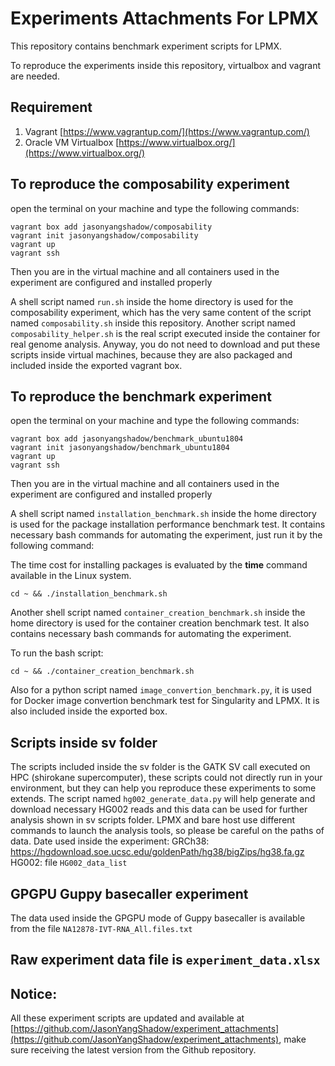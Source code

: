 # Experiments Attachments For LPMX
This repository contains benchmark experiment scripts for LPMX.

To reproduce the experiments inside this repository, virtualbox and vagrant are needed.
## Requirement
1. Vagrant [https://www.vagrantup.com/](https://www.vagrantup.com/)
2. Oracle VM Virtualbox [https://www.virtualbox.org/](https://www.virtualbox.org/)

## To reproduce the composability experiment
open the terminal on your machine and type the following commands:
```
vagrant box add jasonyangshadow/composability
vagrant init jasonyangshadow/composability
vagrant up
vagrant ssh
```

Then you are in the virtual machine and all containers used in the experiment are configured and installed properly

A shell script named `run.sh` inside the home directory is used for the composability experiment, which has the very same content of the script named `composability.sh` inside this repository. Another script named `composability_helper.sh` is the real script executed inside the container for real genome analysis. Anyway, you do not need to download and put these scripts inside virtual machines, because they are also packaged and included inside the exported vagrant box. 

## To reproduce the benchmark experiment
open the terminal on your machine and type the following commands:
```
vagrant box add jasonyangshadow/benchmark_ubuntu1804
vagrant init jasonyangshadow/benchmark_ubuntu1804
vagrant up
vagrant ssh
```
Then you are in the virtual machine and all containers used in the experiment are configured and installed properly

A shell script named `installation_benchmark.sh` inside the home directory is used for the package installation performance benchmark test. It contains necessary bash commands for automating the experiment, just run it by the following command:

The time cost for installing packages is evaluated by the **time** command available in the Linux system.
```
cd ~ && ./installation_benchmark.sh
```

Another shell script named `container_creation_benchmark.sh` inside the home directory is used for the container creation benchmark test. It also contains necessary bash commands for automating the experiment.

To run the bash script:
```
cd ~ && ./container_creation_benchmark.sh
```

Also for a python script named `image_convertion_benchmark.py`, it is used for Docker image convertion benchmark test for Singularity and LPMX. It is also included inside the exported box.

## Scripts inside sv folder
The scripts included inside the sv folder is the GATK SV call executed on HPC (shirokane supercomputer), these scripts could not directly run in your environment, but they can help you reproduce these experiments to some extends. The script named `hg002_generate_data.py` will help generate and download necessary HG002 reads and this data can be used for further analysis shown in sv scripts folder. LPMX and bare host use different commands to launch the analysis tools, so please be careful on the paths of data. 
Date used inside the experiment:
GRCh38: https://hgdownload.soe.ucsc.edu/goldenPath/hg38/bigZips/hg38.fa.gz  
HG002: file `HG002_data_list`

## GPGPU Guppy basecaller experiment
The data used inside the GPGPU mode of Guppy basecaller is available from the file `NA12878-IVT-RNA_All.files.txt`

## Raw experiment data file is `experiment_data.xlsx`

## Notice:
All these experiment scripts are updated and available at [https://github.com/JasonYangShadow/experiment_attachments](https://github.com/JasonYangShadow/experiment_attachments), make sure receiving the latest version from the Github repository. 


